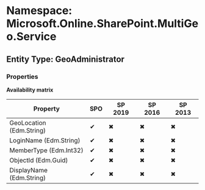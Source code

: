 # Namespace: Microsoft.Online.SharePoint.MultiGeo.Service
## Entity Type: GeoAdministrator

### Properties

**Availability matrix**

Property | SPO | SP 2019 | SP 2016 | SP 2013
----------|-----|---------|---------|--------
GeoLocation (Edm.String) | ✔ | ✖ | ✖ | ✖
LoginName (Edm.String) | ✔ | ✖ | ✖ | ✖
MemberType (Edm.Int32) | ✔ | ✖ | ✖ | ✖
ObjectId (Edm.Guid) | ✔ | ✖ | ✖ | ✖
DisplayName (Edm.String) | ✔ | ✖ | ✖ | ✖

